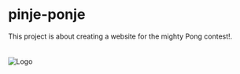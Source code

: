 # pinje-ponje
This project is about creating a website for the mighty Pong contest!.</br></br></br>
                                           ![Logo](https://github.com/yabtaour/pinje-ponje/assets/95212223/5b4d821c-53b3-4375-9222-04f4ab6cf1cc)
